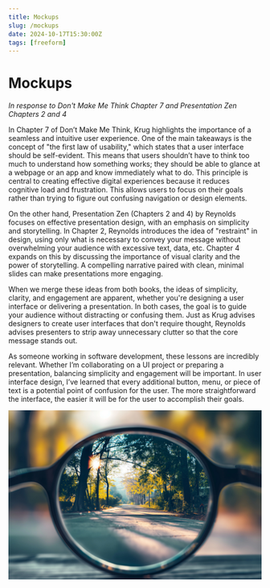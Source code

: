 ```yaml
---
title: Mockups
slug: /mockups
date: 2024-10-17T15:30:00Z
tags: [freeform]
---
```


# Mockups
*In response to Don't Make Me Think Chapter 7 and Presentation Zen Chapters 2 and 4*

In Chapter 7 of Don’t Make Me Think, Krug highlights the importance of a seamless and intuitive user experience. One of the main takeaways is the concept of "the first law of usability," which states that a user interface should be self-evident. This means that users shouldn’t have to think too much to understand how something works; they should be able to glance at a webpage or an app and know immediately what to do. This principle is central to creating effective digital experiences because it reduces cognitive load and frustration. This allows users to focus on their goals rather than trying to figure out confusing navigation or design elements.

On the other hand, Presentation Zen (Chapters 2 and 4) by Reynolds focuses on effective presentation design, with an emphasis on simplicity and storytelling. In Chapter 2, Reynolds introduces the idea of "restraint" in design, using only what is necessary to convey your message without overwhelming your audience with excessive text, data, etc. Chapter 4 expands on this by discussing the importance of visual clarity and the power of storytelling. A compelling narrative paired with clean, minimal slides can make presentations more engaging.

When we merge these ideas from both books, the ideas of simplicity, clarity, and engagement are apparent, whether you're designing a user interface or delivering a presentation. In both cases, the goal is to guide your audience without distracting or confusing them. Just as Krug advises designers to create user interfaces that don't require thought, Reynolds advises presenters to strip away unnecessary clutter so that the core message stands out.

As someone working in software development, these lessons are incredibly relevant. Whether I’m collaborating on a UI project or preparing a presentation, balancing simplicity and engagement will be important. In user interface design, I’ve learned that every additional button, menu, or piece of text is a potential point of confusion for the user. The more straightforward the interface, the easier it will be for the user to accomplish their goals.

![Error getting image](/img/clarity.jpeg)
